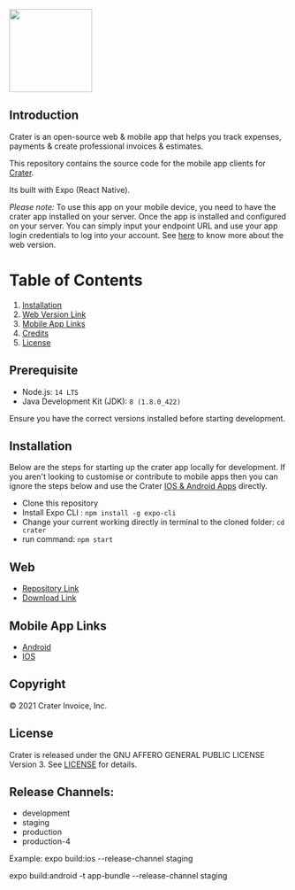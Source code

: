 <img height="150px" src="https://res.cloudinary.com/bytefury/image/upload/v1574149856/Crater/craterframe.png">

## Introduction

Crater is an open-source web & mobile app that helps you track expenses, payments & create professional invoices & estimates.

This repository contains the source code for the mobile app clients for [Crater](https://craterapp.com).

Its built with Expo (React Native).

_Please note:_ To use this app on your mobile device, you need to have the crater app installed on your server. Once the app is installed and configured on your server. You can simply input your endpoint URL and use your app login credentials to log into your account. See [here](#web) to know more about the web version.

# Table of Contents

1. [Installation](#installation)
2. [Web Version Link](#web)
3. [Mobile App Links](#mobile-app-links)
4. [Credits](#credits)
5. [License](#license)

## Prerequisite

- Node.js: `14 LTS`
- Java Development Kit (JDK): `8 (1.8.0_422)`

Ensure you have the correct versions installed before starting development.

## Installation

Below are the steps for starting up the crater app locally for development. If you aren't looking to customise or contribute to mobile apps then you can ignore the steps below and use the Crater [IOS & Android Apps](#mobile-app-links) directly.

- Clone this repository
- Install Expo CLI : `npm install -g expo-cli`
- Change your current working directly in terminal to the cloned folder: `cd crater`
- run command: `npm start`

## Web

- [Repository Link](https://github.com/crater-invoice/crater)
- [Download Link](https://craterapp.com/downloads)

## Mobile App Links

- [Android](https://play.google.com/store/apps/details?id=com.craterapp.app)
- [IOS](https://apps.apple.com/app/id1489169767)

## Copyright

© 2021 Crater Invoice, Inc.

## License

Crater is released under the GNU AFFERO GENERAL PUBLIC LICENSE Version 3.
See [LICENSE](LICENSE) for details.

## Release Channels:

- development
- staging
- production
- production-4

Example: expo build:ios --release-channel staging

expo build:android -t app-bundle --release-channel staging

